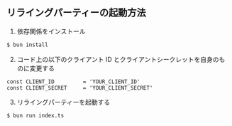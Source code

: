 ## リライングパーティーの起動方法

1. 依存関係をインストール

```bash
$ bun install
```

2. コード上の以下のクライアント ID とクライアントシークレットを自身のものに変更する

```text
const CLIENT_ID         = 'YOUR_CLIENT_ID'
const CLIENT_SECRET     = 'YOUR_CLIENT_SECRET'
```

3. リライングパーティーを起動する

```bash
$ bun run index.ts
```
